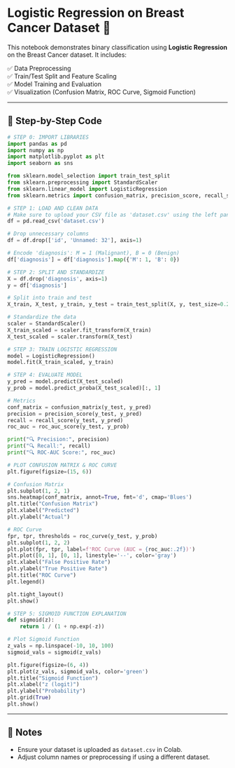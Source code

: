 
# Logistic Regression on Breast Cancer Dataset 🧠

This notebook demonstrates binary classification using **Logistic Regression** on the Breast Cancer dataset. It includes:

✅ Data Preprocessing  
✅ Train/Test Split and Feature Scaling  
✅ Model Training and Evaluation  
✅ Visualization (Confusion Matrix, ROC Curve, Sigmoid Function)  

---

## 🚀 Step-by-Step Code

```python
# STEP 0: IMPORT LIBRARIES
import pandas as pd
import numpy as np
import matplotlib.pyplot as plt
import seaborn as sns

from sklearn.model_selection import train_test_split
from sklearn.preprocessing import StandardScaler
from sklearn.linear_model import LogisticRegression
from sklearn.metrics import confusion_matrix, precision_score, recall_score, roc_auc_score, roc_curve

# STEP 1: LOAD AND CLEAN DATA
# Make sure to upload your CSV file as 'dataset.csv' using the left panel in Colab
df = pd.read_csv('dataset.csv')

# Drop unnecessary columns
df = df.drop(['id', 'Unnamed: 32'], axis=1)

# Encode 'diagnosis': M = 1 (Malignant), B = 0 (Benign)
df['diagnosis'] = df['diagnosis'].map({'M': 1, 'B': 0})

# STEP 2: SPLIT AND STANDARDIZE
X = df.drop('diagnosis', axis=1)
y = df['diagnosis']

# Split into train and test
X_train, X_test, y_train, y_test = train_test_split(X, y, test_size=0.2, random_state=42)

# Standardize the data
scaler = StandardScaler()
X_train_scaled = scaler.fit_transform(X_train)
X_test_scaled = scaler.transform(X_test)

# STEP 3: TRAIN LOGISTIC REGRESSION
model = LogisticRegression()
model.fit(X_train_scaled, y_train)

# STEP 4: EVALUATE MODEL
y_pred = model.predict(X_test_scaled)
y_prob = model.predict_proba(X_test_scaled)[:, 1]

# Metrics
conf_matrix = confusion_matrix(y_test, y_pred)
precision = precision_score(y_test, y_pred)
recall = recall_score(y_test, y_pred)
roc_auc = roc_auc_score(y_test, y_prob)

print("🔍 Precision:", precision)
print("🔍 Recall:", recall)
print("🔍 ROC-AUC Score:", roc_auc)

# PLOT CONFUSION MATRIX & ROC CURVE
plt.figure(figsize=(15, 6))

# Confusion Matrix
plt.subplot(1, 2, 1)
sns.heatmap(conf_matrix, annot=True, fmt='d', cmap='Blues')
plt.title("Confusion Matrix")
plt.xlabel("Predicted")
plt.ylabel("Actual")

# ROC Curve
fpr, tpr, thresholds = roc_curve(y_test, y_prob)
plt.subplot(1, 2, 2)
plt.plot(fpr, tpr, label=f'ROC Curve (AUC = {roc_auc:.2f})')
plt.plot([0, 1], [0, 1], linestyle='--', color='gray')
plt.xlabel("False Positive Rate")
plt.ylabel("True Positive Rate")
plt.title("ROC Curve")
plt.legend()

plt.tight_layout()
plt.show()

# STEP 5: SIGMOID FUNCTION EXPLANATION
def sigmoid(z):
    return 1 / (1 + np.exp(-z))

# Plot Sigmoid Function
z_vals = np.linspace(-10, 10, 100)
sigmoid_vals = sigmoid(z_vals)

plt.figure(figsize=(6, 4))
plt.plot(z_vals, sigmoid_vals, color='green')
plt.title("Sigmoid Function")
plt.xlabel("z (logit)")
plt.ylabel("Probability")
plt.grid(True)
plt.show()
```

---

## 📌 Notes
- Ensure your dataset is uploaded as `dataset.csv` in Colab.
- Adjust column names or preprocessing if using a different dataset.
